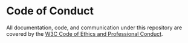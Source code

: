 # Code of Conduct

All documentation, code, and communication under this repository are covered by the [W3C Code of Ethics and Professional Conduct](https://www.w3.org/Consortium/cepc/).
